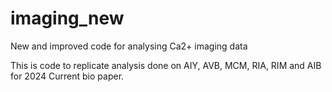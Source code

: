 # imaging_new
New and improved code for analysing Ca2+ imaging data

This is code to replicate analysis done on AIY, AVB, MCM, RIA, RIM and AIB for 2024 Current bio paper. 

